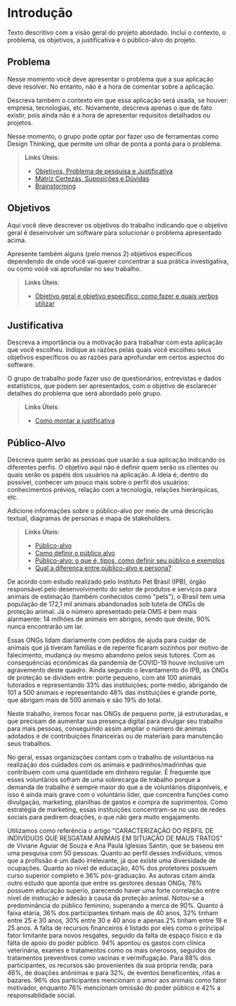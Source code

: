 # Introdução

Texto descritivo com a visão geral do projeto abordado. Inclui o contexto, o problema, os objetivos, a justificativa e o público-alvo do projeto.

## Problema
Nesse momento você deve apresentar o problema que a sua aplicação deve  resolver. No entanto, não é a hora de comentar sobre a aplicação.

Descreva também o contexto em que essa aplicação será usada, se  houver: empresa, tecnologias, etc. Novamente, descreva apenas o que de  fato existir, pois ainda não é a hora de apresentar requisitos  detalhados ou projetos.

Nesse momento, o grupo pode optar por fazer uso  de ferramentas como Design Thinking, que permite um olhar de ponta a ponta para o problema.

> **Links Úteis**:
> - [Objetivos, Problema de pesquisa e Justificativa](https://medium.com/@versioparole/objetivos-problema-de-pesquisa-e-justificativa-c98c8233b9c3)
> - [Matriz Certezas, Suposições e Dúvidas](https://medium.com/educa%C3%A7%C3%A3o-fora-da-caixa/matriz-certezas-suposi%C3%A7%C3%B5es-e-d%C3%BAvidas-fa2263633655)
> - [Brainstorming](https://www.euax.com.br/2018/09/brainstorming/)

## Objetivos

Aqui você deve descrever os objetivos do trabalho indicando que o objetivo geral é desenvolver um software para solucionar o problema apresentado acima. 

Apresente também alguns (pelo menos 2) objetivos específicos dependendo de onde você vai querer concentrar a sua prática investigativa, ou como você vai aprofundar no seu trabalho.
 
> **Links Úteis**:
> - [Objetivo geral e objetivo específico: como fazer e quais verbos utilizar](https://blog.mettzer.com/diferenca-entre-objetivo-geral-e-objetivo-especifico/)

## Justificativa

Descreva a importância ou a motivação para trabalhar com esta aplicação que você escolheu. Indique as razões pelas quais você escolheu seus objetivos específicos ou as razões para aprofundar em certos aspectos do software.

O grupo de trabalho pode fazer uso de questionários, entrevistas e dados estatísticos, que podem ser apresentados, com o objetivo de esclarecer detalhes do problema que será abordado pelo grupo.

> **Links Úteis**:
> - [Como montar a justificativa](https://guiadamonografia.com.br/como-montar-justificativa-do-tcc/)

## Público-Alvo

Descreva quem serão as pessoas que usarão a sua aplicação indicando os diferentes perfis. O objetivo aqui não é definir quem serão os clientes ou quais serão os papéis dos usuários na aplicação. A ideia é, dentro do possível, conhecer um pouco mais sobre o perfil dos usuários: conhecimentos prévios, relação com a tecnologia, relações
hierárquicas, etc.

Adicione informações sobre o público-alvo por meio de uma descrição textual, diagramas de personas e mapa de stakeholders.

> **Links Úteis**:
> - [Público-alvo](https://blog.hotmart.com/pt-br/publico-alvo/)
> - [Como definir o público alvo](https://exame.com/pme/5-dicas-essenciais-para-definir-o-publico-alvo-do-seu-negocio/)
> - [Público-alvo: o que é, tipos, como definir seu público e exemplos](https://klickpages.com.br/blog/publico-alvo-o-que-e/)
> - [Qual a diferença entre público-alvo e persona?](https://rockcontent.com/blog/diferenca-publico-alvo-e-persona/)

De acordo com estudo realizado pelo Instituto Pet Brasil (IPB), órgão responsável pelo desenvolvimento do setor de produtos e serviços para animais de estimação (também conhecidos como "pets"), o Brasil tem uma população de 172,1 mil animais abandonados sob tutela de ONGs de proteção animal. Já o número apresentado pela OMS é bem mais alarmaente: 14 milhões de animais em abrigos, sendo que deste, 90% nunca encontrarão um lar.

Essas ONGs lidam diariamente com pedidos de ajuda para cuidar de animais que já tiveram famílias e de repente ficaram sozinhos por motivo de falecimento, mudança ou mesmo abandono pelos seus tutores. Com as consequências econômicas da pandemia de COVID-19 houve inclusive um agravemento deste quadro. Ainda segundo o levantamento do IPB, as ONGs de proteção se dividem entre: porte pequeno, com até 100 animais tutorados e representando 33% das instituições; porte médio, abrigando de 101 a 500 animais e representando 48% das instituições e grande porte, que abrigam mais de 500 animais e são 19% do total.

Neste trabalho, iremos focar nas ONGs de pequeno porte, já estruturadas, e que precisam de aumentar sua presença digital para divulgar seu trabalho para mais pessoas, conseguindo assim ampliar o número de animais adotados e de contribuições financeiras ou de materiais para manutenção seus trabalhos.

No geral, essas organizações contam com o trabalho de voluntários na realização dos cuidados com os animais e padrinhos/madrinhas que contribuem com uma quantidade em dinheiro regular. É frequente que esses voluntários sofram de uma sobrecarga de trabalho porque a demanda de trabalho é sempre maior do que a de voluntários disponíveis, e isso é ainda mais grave com o voluntário líder, que concentra funções como divulgação, marketing, planilhas de gastos e compra de suprimentos. Como estratégia de marketing, essas instituições concentram-se no uso de redes sociais para pedirem doações, o que não gera muito engajamento.

Utilizamos como referência o artigo "CARACTERIZAÇÃO DO PERFIL DE INDIVÍDUOS QUE RESGATAM ANIMAIS EM
SITUAÇÃO DE MAUS TRATOS" de Viviane Aguiar de Souza e Ana Paula Iglesias Santin, que se baseou em uma pesquisa com 50 pessoas. Quanto ao perfil desses indivíduos, vimos que a profissão é um dado irrelevante, já que existe uma diversidade de ocupações. Quanto ao nível de educação, 40% dos protetores possuem curso superior completo e 36% pós-graduação. As autoras citam ainda outro estudo que aponta que entre os gestores dessas ONGs, 78% possuem educação superio, parecendo haver uma forte correlação entre nível de instrução e adesão à causa da proteção animal. Notou-se a predominância do público feminino, superando a merca de 90%. Quanto à faixa etária, 36% dos participantes tinham mais de 40 anos, 32% tinham entre 25 e 30 anos, 30% entre 30 e 40 anos e apenas 2% tinham entre 18 e 25 anos. A falta de recursos financeiros é listado por eles como o principal fator limitante para novos resgates, seguido da falta de espaço físico e da falta de apoio do poder público. 94% apontou os gastos com clínica veterinária, exames e tratamentos como os mais onerosos, seguidos de tratamentos preventivos como vacinas e vermifugação. Para 88% dos participantes, os recursos são provenientes da sua própria renda; para 46%, de doações anônimas e para 32%, de eventos beneficentes, rifas e bazares. 96% dos participantes mencionam o amor aos animais como fator motivador, enquanto 76% mencionam omissão do poder público e 42% a responsablidade social.